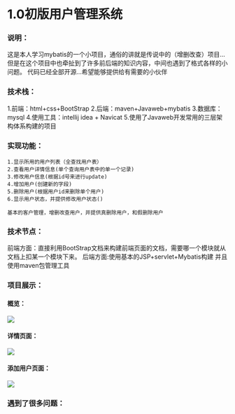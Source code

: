 # 1.0初版用户管理系统
### 说明：
这是本人学习mybatis的一个小项目，通俗的讲就是传说中的（增删改查）项目...
但是在这个项目中也牵扯到了许多前后端的知识内容，中间也遇到了格式各样的小问题。
代码已经全部开源...希望能够提供给有需要的小伙伴
### 技术栈：
1.前端：html+css+BootStrap
2.后端：maven+Javaweb+mybatis
3.数据库：mysql
4.使用工具：intellij idea + Navicat 
5.使用了Javaweb开发常用的三层架构体系构建的项目
### 实现功能：

    1.显示所用的用户列表（全查找用户表）
    2.查看用户详情信息(单个查询用户表中的单一个记录)
    3.修改用户信息(根据id号来进行update)
    4.增加用户(创建新的字段)
    5.删除用户(根据用户id来删除单个用户)
    6.显示用户状态，并提供修改用户状态()

    基本的客户管理，增删改查用户，并提供真删除用户，和假删除用户

### 技术节点：
前端方面：直接利用BootStrap文档来构建前端页面的文档，需要哪一个模块就从文档上扣某一个模块下来。
后端方面:使用基本的JSP+servlet+Mybatis构建
并且使用maven包管理工具

### 项目展示：
#### 概览：
![](http://p8i28834i.bkt.clouddn.com/TIM%E6%88%AA%E5%9B%BE20180929205003.png)

#### 详情页面：
![](http://p8i28834i.bkt.clouddn.com/%E6%9F%A5%E7%9C%8B%E7%94%A8%E6%88%B7%E8%AF%A6%E6%83%85%28%E5%8F%AF%E4%BF%AE%E6%94%B9%E4%BF%A1%E6%81%AF%29%E9%A1%B5%E9%9D%A2.png)

#### 添加用户页面：
![](http://p8i28834i.bkt.clouddn.com/%E6%B7%BB%E5%8A%A0%E7%94%A8%E6%88%B7%E9%A1%B5%E9%9D%A2.png)
### 遇到了很多问题：
